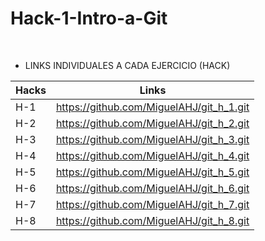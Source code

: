 # Hack-1-Intro-a-Git

<br/>


- LINKS INDIVIDUALES A CADA EJERCICIO (HACK)  

|Hacks | Links | 
|----------|---------|
| H-1      | https://github.com/MiguelAHJ/git_h_1.git |
| H-2      | https://github.com/MiguelAHJ/git_h_2.git |
| H-3      | https://github.com/MiguelAHJ/git_h_3.git | 
| H-4      | https://github.com/MiguelAHJ/git_h_4.git |
| H-5      | https://github.com/MiguelAHJ/git_h_5.git |
| H-6      | https://github.com/MiguelAHJ/git_h_6.git |
| H-7      | https://github.com/MiguelAHJ/git_h_7.git | 
| H-8      | https://github.com/MiguelAHJ/git_h_8.git |

<br/> 
